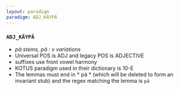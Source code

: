 ```yaml
---
layout: paradigm
paradigm: ADJ_KÄYPÄ
---
```

### ` ADJ_KÄYPÄ `

* _pä stems, pä : v variations_
* Universal POS is ADJ and legacy POS is ADJECTIVE
* suffixes use front vowel harmony
* KOTUS paradigm used in their dictionary is 10-E
* The lemmas must end in * pä * (which will be deleted to form an invariant stub) and the regex matching the lemma is ` pä `
